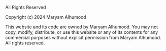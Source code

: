All Rights Reserved

Copyright (c) 2024 Maryam Alhumood

This website and its code are owned by Maryam Alhumood. You may not copy, modify, distribute, or use this website or any of its contents for any commercial purposes without explicit permission from Maryam Alhumood. All rights reserved.
